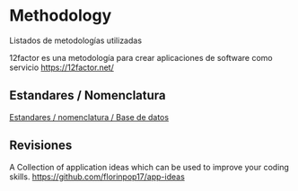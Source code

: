 
 # Methodology

Listados de metodologías utilizadas
 
12factor es una metodología para crear aplicaciones de software como servicio 
https://12factor.net/

## Estandares / Nomenclatura
[Estandares / nomenclatura / Base de datos](db.naming_standard.md)
 

## Revisiones

A Collection of application ideas which can be used to improve your coding skills.
https://github.com/florinpop17/app-ideas

